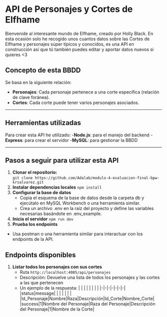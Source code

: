 # API de Personajes y Cortes de Elfhame

Bienvenide al interesante mundo de Elfhame, creado por Holly Black. En esta ocasión solo he recogido unos cuantos datos sobre las Cortes de Elfhame y personajes súper típicos y conocidos, es una API en construcción así que tú también puedes editar y aportar datos nuevos si quieres <3

## Concepto de esta BBDD

Se basa en la siguiente relación:
  - **Personajes**: Cada personaje pertenece a una corte específica (relación de clave foránea).
  - **Cortes**: Cada corte puede tener varios personajes asociados.

---

## Herramientas utilizadas

Para crear esta API he utilizado:
  -**Node.js**: para el manejo del backend
  -**Express**: para crear el servidor
  -**MySQL**: para gestionar la BBDD

---

## Pasos a seguir para utilizar esta API

1. **Clonar el repositorio:**   
  ``` git clone https://github.com/Adalab/modulo-4-evaluacion-final-bpw-krsalvarez.git ```
2. **Instalar dependencias locales**
   ```npm install```
3. **Configurar la base de datos**
   - Copia el esquema de la base de datos desde la carpeta db y ejecútalo en MySQL Workbench o una herramienta similar.
   - Crea un archivo .env en la raíz del proyecto y define las variables necesarias basándote en .env_example.
4. **Inicia el servidor**
   ```npm run dev```
5. **Prueba los endpoints**
  - Usa postman o una herramienta similar para interactuar con los endpoints de la API.

## Endpoints disponibles

1. **Listar todos los personajes con sus cortes**
   - Ruta ```http://localhost:4005/api/personajes```
   - Descripción: Devuelve una lista de todos los personajes y las cortes a las que pertenecen
   - Un ejemplo de la respuesta:
    | | | | | | | |
|-|-|-|-|-|-|-|
|status|message| | | | | |
| |Id_Personaje|Nombre|Raza|Descripción|Id_Corte|Nombre_Corte|
|success|1|Nombre del Personaje|Raza del Personaje|Descripción del Personaje|1|Nombre de la Corte|

